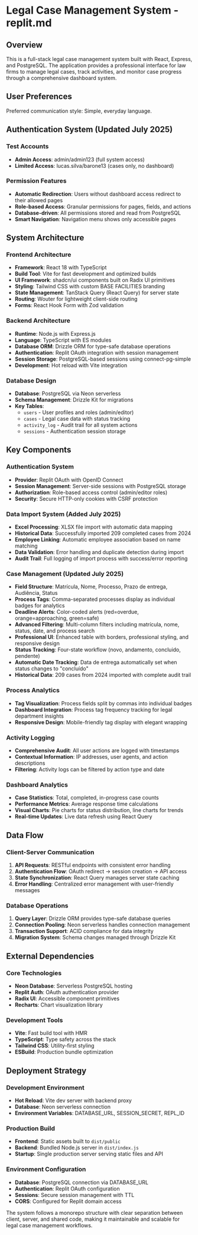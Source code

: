 # Legal Case Management System - replit.md

## Overview

This is a full-stack legal case management system built with React, Express, and PostgreSQL. The application provides a professional interface for law firms to manage legal cases, track activities, and monitor case progress through a comprehensive dashboard system.

## User Preferences

Preferred communication style: Simple, everyday language.

## Authentication System (Updated July 2025)

### Test Accounts
- **Admin Access**: admin/admin123 (full system access)
- **Limited Access**: lucas.silva/barone13 (cases only, no dashboard)

### Permission Features
- **Automatic Redirection**: Users without dashboard access redirect to their allowed pages
- **Role-based Access**: Granular permissions for pages, fields, and actions
- **Database-driven**: All permissions stored and read from PostgreSQL
- **Smart Navigation**: Navigation menu shows only accessible pages

## System Architecture

### Frontend Architecture
- **Framework**: React 18 with TypeScript
- **Build Tool**: Vite for fast development and optimized builds
- **UI Framework**: shadcn/ui components built on Radix UI primitives
- **Styling**: Tailwind CSS with custom BASE FACILITIES branding
- **State Management**: TanStack Query (React Query) for server state
- **Routing**: Wouter for lightweight client-side routing
- **Forms**: React Hook Form with Zod validation

### Backend Architecture
- **Runtime**: Node.js with Express.js
- **Language**: TypeScript with ES modules
- **Database ORM**: Drizzle ORM for type-safe database operations
- **Authentication**: Replit OAuth integration with session management
- **Session Storage**: PostgreSQL-based sessions using connect-pg-simple
- **Development**: Hot reload with Vite integration

### Database Design
- **Database**: PostgreSQL via Neon serverless
- **Schema Management**: Drizzle Kit for migrations
- **Key Tables**:
  - `users` - User profiles and roles (admin/editor)
  - `cases` - Legal case data with status tracking
  - `activity_log` - Audit trail for all system actions
  - `sessions` - Authentication session storage

## Key Components

### Authentication System
- **Provider**: Replit OAuth with OpenID Connect
- **Session Management**: Server-side sessions with PostgreSQL storage
- **Authorization**: Role-based access control (admin/editor roles)
- **Security**: Secure HTTP-only cookies with CSRF protection

### Data Import System (Added July 2025)
- **Excel Processing**: XLSX file import with automatic data mapping
- **Historical Data**: Successfully imported 209 completed cases from 2024
- **Employee Linking**: Automatic employee association based on name matching
- **Data Validation**: Error handling and duplicate detection during import
- **Audit Trail**: Full logging of import process with success/error reporting

### Case Management (Updated July 2025)
- **Field Structure**: Matrícula, Nome, Processo, Prazo de entrega, Audiência, Status
- **Process Tags**: Comma-separated processes display as individual badges for analytics
- **Deadline Alerts**: Color-coded alerts (red=overdue, orange=approaching, green=safe)
- **Advanced Filtering**: Multi-column filters including matrícula, nome, status, date, and process search
- **Professional UI**: Enhanced table with borders, professional styling, and responsive design
- **Status Tracking**: Four-state workflow (novo, andamento, concluido, pendente)
- **Automatic Date Tracking**: Data de entrega automatically set when status changes to "concluído"
- **Historical Data**: 209 cases from 2024 imported with complete audit trail

### Process Analytics
- **Tag Visualization**: Process fields split by commas into individual badges
- **Dashboard Integration**: Process tag frequency tracking for legal department insights
- **Responsive Design**: Mobile-friendly tag display with elegant wrapping

### Activity Logging
- **Comprehensive Audit**: All user actions are logged with timestamps
- **Contextual Information**: IP addresses, user agents, and action descriptions
- **Filtering**: Activity logs can be filtered by action type and date

### Dashboard Analytics
- **Case Statistics**: Total, completed, in-progress case counts
- **Performance Metrics**: Average response time calculations
- **Visual Charts**: Pie charts for status distribution, line charts for trends
- **Real-time Updates**: Live data refresh using React Query

## Data Flow

### Client-Server Communication
1. **API Requests**: RESTful endpoints with consistent error handling
2. **Authentication Flow**: OAuth redirect → session creation → API access
3. **State Synchronization**: React Query manages server state caching
4. **Error Handling**: Centralized error management with user-friendly messages

### Database Operations
1. **Query Layer**: Drizzle ORM provides type-safe database queries
2. **Connection Pooling**: Neon serverless handles connection management
3. **Transaction Support**: ACID compliance for data integrity
4. **Migration System**: Schema changes managed through Drizzle Kit

## External Dependencies

### Core Technologies
- **Neon Database**: Serverless PostgreSQL hosting
- **Replit Auth**: OAuth authentication provider
- **Radix UI**: Accessible component primitives
- **Recharts**: Chart visualization library

### Development Tools
- **Vite**: Fast build tool with HMR
- **TypeScript**: Type safety across the stack
- **Tailwind CSS**: Utility-first styling
- **ESBuild**: Production bundle optimization

## Deployment Strategy

### Development Environment
- **Hot Reload**: Vite dev server with backend proxy
- **Database**: Neon serverless connection
- **Environment Variables**: DATABASE_URL, SESSION_SECRET, REPL_ID

### Production Build
- **Frontend**: Static assets built to `dist/public`
- **Backend**: Bundled Node.js server in `dist/index.js`
- **Startup**: Single production server serving static files and API

### Environment Configuration
- **Database**: PostgreSQL connection via DATABASE_URL
- **Authentication**: Replit OAuth configuration
- **Sessions**: Secure session management with TTL
- **CORS**: Configured for Replit domain access

The system follows a monorepo structure with clear separation between client, server, and shared code, making it maintainable and scalable for legal case management workflows.